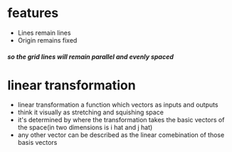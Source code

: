 # features
- Lines remain lines
- Origin remains fixed  
##### so the grid lines will remain parallel and evenly spaced
# linear transformation
- linear transformation a function which vectors as inputs and outputs
- think it visually as stretching and squishing space
- it's determined by where the transformation takes the basic vectors of the space(in two dimensions is i hat and j hat)
- any other vector can be described as the linear comebination of those basis vectors
